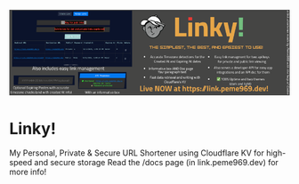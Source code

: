 ![banner](linky.png)
# Linky!
 My Personal, Private & Secure URL Shortener using Cloudflare KV for high-speed and secure storage
Read the /docs page (in link.peme969.dev) for more info!
